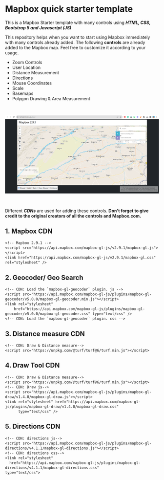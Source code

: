 # Mapbox quick starter template
This is a Mapbox Starter template with many controls using ***HTML, CSS, Bootstrap 5 and Javascript (JS)***

This repository helps when you want to start using Mapbox immediately with many controls already added.
The following **controls** are already added to the Mapbox map. Feel free to customize it according to your usage.

- Zoom Controls
- User Location
- Distance Measurement
- Directions
- Mouse Coordinates
- Scale
- Basemaps
- Polygon Drawing & Area Measurement

<br>

![Screenshot](./screenshots/mapbox.png)

<br>

Different ***CDNs*** are used for adding these controls.
__Don't forget to give credit to the original creators of all the controls and Mapbox.com.__


## 1. Mapbox CDN
    <!-- Mapbox 2.9.1 -->
  	<script src="https://api.mapbox.com/mapbox-gl-js/v2.9.1/mapbox-gl.js"></script>
  	<link href="https://api.mapbox.com/mapbox-gl-js/v2.9.1/mapbox-gl.css" rel="stylesheet" />

## 2. Geocoder/ Geo Search
    <!-- CDN: Load the `mapbox-gl-geocoder` plugin. js -->
  	<script src="https://api.mapbox.com/mapbox-gl-js/plugins/mapbox-gl-geocoder/v5.0.0/mapbox-gl-geocoder.min.js"></script>
  	<link rel="stylesheet"
  		href="https://api.mapbox.com/mapbox-gl-js/plugins/mapbox-gl-geocoder/v5.0.0/mapbox-gl-geocoder.css" type="text/css" />
  	<!-- CDN: Load the `mapbox-gl-geocoder` plugin. css -->

 ## 3. Distance measure CDN
    <!-- CDN: Draw & Distance measure-->
    <script src="https://unpkg.com/@turf/turf@6/turf.min.js"></script>

 ## 4. Draw Tool CDN
    <!-- CDN: Draw & Distance measure-->
    <script src="https://unpkg.com/@turf/turf@6/turf.min.js"></script>
    <!-- CDN: Draw js-->
    <script src="https://api.mapbox.com/mapbox-gl-js/plugins/mapbox-gl-draw/v1.4.0/mapbox-gl-draw.js"></script>
    <link rel="stylesheet" href="https://api.mapbox.com/mapbox-gl-js/plugins/mapbox-gl-draw/v1.4.0/mapbox-gl-draw.css"
		  type="text/css" />

 ## 5. Directions CDN
    <!-- CDN: directions js-->
    <script src="https://api.mapbox.com/mapbox-gl-js/plugins/mapbox-gl-directions/v4.1.1/mapbox-gl-directions.js"></script>
    <!-- CDN: directions css-->
    <link rel="stylesheet"
      href="https://api.mapbox.com/mapbox-gl-js/plugins/mapbox-gl-directions/v4.1.1/mapbox-gl-directions.css"
    type="text/css">

